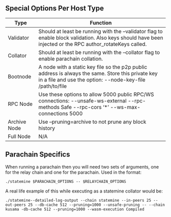 ## Special Options Per Host Type

| Type | Function |
| ---------- | ------------------------------------------- |
| Validator | Should at least be running with the –validator flag to enable block validation. Also keys should have been injected or the RPC author_rotateKeys called. |
| Collator | Should at least be running with the –collator flag to enable parachain collation. |
| Bootnode | A node with a static key file so the p2p public address is always the same. Store this private key in a file and use the option: --node-key-file /path/to/file |
| RPC Node | Use these options to allow 5000 public RPC/WS connections: --unsafe-ws-external --rpc-methods Safe --rpc-cors ‘*’  --ws-max-connections 5000 |
| Archive Node | Use –pruning=archive to not prune any block history |
| Full Node | N/A |

## Parachain Specifics

When running a parachain then you will need two sets of arguments, one for the relay chain and one for the parachain. Used in the format:

```
./statemine $PARACHAIN_OPTIONS -- $RELAYCHAIN_OPTIONS
```

A real life example of this while executing as a statemine collator would be:

```
./statemine--detailed-log-output --chain statemine --in-peers 25 --out-peers 25 --db-cache 512 --pruning=1000 --unsafe-pruning -- --chain kusama -db-cache 512 --pruning=1000 --wasm-execution Compiled
```
